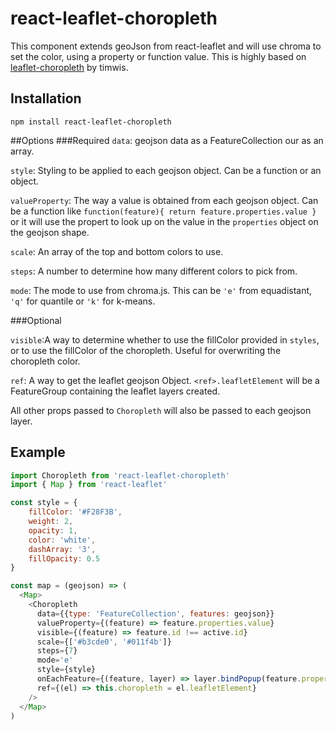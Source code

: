 # react-leaflet-choropleth
This component extends geoJson from react-leaflet and will use chroma to set the color, using a property or function value.
This is highly based on [leaflet-choropleth](https://github.com/timwis/leaflet-choropleth) by timwis.
## Installation

`npm install react-leaflet-choropleth`

##Options
###Required
`data`: geojson data as a FeatureCollection our as an array.

`style`: Styling to be applied to each geojson object. Can be a function or an object.

`valueProperty`: The way a value is obtained from each geojson object. Can be a function like `function(feature){ return feature.properties.value }` or it will use the propert to look up on the value in the `properties` object on the geojson shape.

`scale`: An array of the top and bottom colors to use.

`steps`: A number to determine how many different colors to pick from.

`mode`: The mode to use from chroma.js. This can be `'e'` from equadistant, `'q'` for quantile or `'k'` for k-means.

###Optional

`visible`:A way to determine whether to use the fillColor provided in `styles`, or to use the fillColor of the choropleth. Useful for overwriting the choropleth color.

`ref`: A way to get the leaflet geojson Object. `<ref>.leafletElement` will be a FeatureGroup containing the leaflet layers created.

All other props passed to `Choropleth` will also be passed to each geojson layer.

## Example
```js 
import Choropleth from 'react-leaflet-choropleth'
import { Map } from 'react-leaflet'

const style = {
    fillColor: '#F28F3B',
    weight: 2,
    opacity: 1,
    color: 'white',
    dashArray: '3',
    fillOpacity: 0.5
}

const map = (geojson) => (
  <Map>
    <Choropleth
      data={{type: 'FeatureCollection', features: geojson}}
      valueProperty={(feature) => feature.properties.value}
      visible={(feature) => feature.id !== active.id}
      scale={['#b3cde0', '#011f4b']}
      steps={7}
      mode='e'
      style={style}
      onEachFeature={(feature, layer) => layer.bindPopup(feature.properties.label)}
      ref={(el) => this.choropleth = el.leafletElement}
    />
  </Map>
)
```
